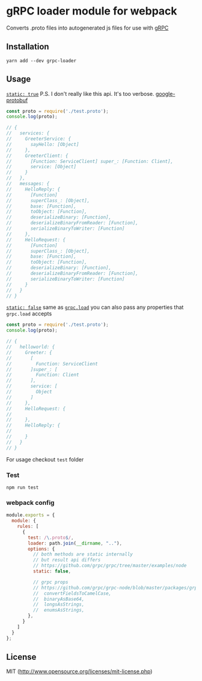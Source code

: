 # gRPC loader module for webpack

Converts .proto files into autogenerated js files for use with [gRPC](https://www.npmjs.com/package/grpc)

## Installation
`yarn add --dev grpc-loader`

## Usage
[`static: true`](https://github.com/grpc/grpc/tree/master/examples/node/static_codegen)
P.S. I don't really like this api. It's too verbose. [google-protobuf](https://github.com/google/protobuf/tree/master/js#api)

```javascript
const proto = require('./test.proto');
console.log(proto);

// {
//   services: {
//     GreeterService: {
//       sayHello: [Object]
//     },
//     GreeterClient: {
//       [Function: ServiceClient] super_: [Function: Client],
//       service: [Object]
//     }
//   },
//   messages: {
//     HelloReply: {
//       [Function]
//       superClass_: [Object],
//       base: [Function],
//       toObject: [Function],
//       deserializeBinary: [Function],
//       deserializeBinaryFromReader: [Function],
//       serializeBinaryToWriter: [Function]
//     },
//     HelloRequest: {
//       [Function]
//       superClass_: [Object],
//       base: [Function],
//       toObject: [Function],
//       deserializeBinary: [Function],
//       deserializeBinaryFromReader: [Function],
//       serializeBinaryToWriter: [Function]
//     }
//   }
// }
```

[`static: false`](https://github.com/grpc/grpc/tree/master/examples/node/dynamic_codegen)
same as [`grpc.load`](https://github.com/grpc/grpc-node/blob/master/packages/grpc-protobufjs/index.js#L123)
you can also pass any properties that `grpc.load` accepts

```javascript
const proto = require('./test.proto');
console.log(proto);

// {
//   helloworld: {
//     Greeter: {
//       [
//         Function: ServiceClient
//       ]super_: [
//         Function: Client
//       ],
//       service: [
//         Object
//       ]
//     },
//     HelloRequest: {
//       
//     },
//     HelloReply: {
//       
//     }
//   }
// }
```

For usage checkout `test` folder

### Test
`npm run test`

### webpack config

``` javascript
module.exports = {
  module: {
    rules: [
      {
        test: /\.proto$/,
        loader: path.join(__dirname, ".."),
        options: {
          // both methods are static internally
          // but result api differs
          // https://github.com/grpc/grpc/tree/master/examples/node
          static: false,

          // grpc props
          // https://github.com/grpc/grpc-node/blob/master/packages/grpc-protobufjs/index.js#L37-L42
          //  convertFieldsToCamelCase,
          //  binaryAsBase64,
          //  longsAsStrings,
          //  enumsAsStrings,
        },
      }
    ]
  }
};
```


## License
MIT (http://www.opensource.org/licenses/mit-license.php)
